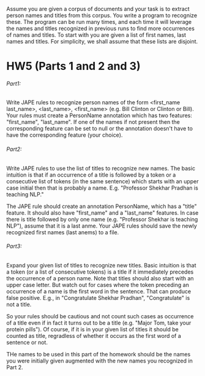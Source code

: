 Assume you are given a corpus of documents and your task is to extract person names and titles from this corpus. You write a program to recognize these. The program can be run many times, and each time it will leverage the names and titles recognized in previous runs to find more occurrences of names and titles. To start with you are given a list of first names, last names and titles. For simplicity, we shall assume that these lists are disjoint.

HW5 (Parts 1 and 2 and 3) 
=============
###### Part1: 
Write JAPE rules to recognize person names of the form <first_name last_name>, <last_name>, <first_name> (e.g. Bill Clinton or Clinton or Bill). Your rules must create a PersonName annotation which has two features: "first_name", "last_name". If one of the names if not present then the corresponding feature can be set to null or the annotation doesn't have to have the corresponding feature (your choice).

###### Part2:
Write JAPE rules to use the list of titles to recognize new names. The basic intuition is that if an occurrence of a title is followed by a token or a consecutive list of tokens (in the same sentence) which starts with an upper case initial then that is probably a name. E.g. "Professor Shekhar Pradhan is teaching NLP."

The JAPE rule should create an annotation PersonName, which has a "title" feature. It should also have "first_name" and a "last_name" features. In case there is title followed by only one name (e.g. "Professor Shekhar is teaching NLP"), assume that it is a last anme. Your JAPE rules should save the newly recognized first names (last anems) to a file.

###### Part3:
Expand your given list of titles to recognize new titles. Basic intuition is that a token (or a list of consecutive tokens) is a title if it immediately precedes the occurrence of a person name. Note that titles should also start with an upper case letter. But watch out for cases where the token preceding an occurrence of a name is the first word in the sentence. That can produce false positive. E.g., in "Congratulate Shekhar Pradhan", "Congratulate" is not a title.

So your rules should be cautious and not count such cases as occurrence of a title even if in fact it turns out to be a title (e.g. "Major Tom, take your protein pills"). Of course, if it is in your given list of titles it should be counted as title, regradless of whether it occurs as the first word of a sentence or not.

THe names to be used in this part of the homework should be the names you were initially given augmented with the new names you recognized in Part 2.
